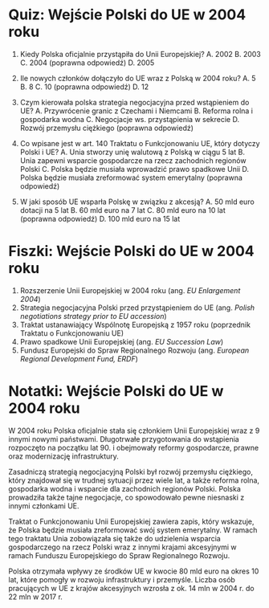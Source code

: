  # Quiz: Wejście Polski do UE w 2004 roku

1. Kiedy Polska oficjalnie przystąpiła do Unii Europejskiej?
   A. 2002
   B. 2003
   C. 2004 (poprawna odpowiedź)
   D. 2005

2. Ile nowych członków dołączyło do UE wraz z Polską w 2004 roku?
   A. 5
   B. 8
   C. 10 (poprawna odpowiedź)
   D. 12

3. Czym kierowała polska strategia negocjacyjna przed wstąpieniem do UE?
   A. Przywrócenie granic z Czechami i Niemcami
   B. Reforma rolna i gospodarka wodna
   C. Negocjacje ws. przystąpienia w sekrecie
   D. Rozwój przemysłu ciężkiego (poprawna odpowiedź)

4. Co wpisane jest w art. 140 Traktatu o Funkcjonowaniu UE, który dotyczy Polski i UE?
   A. Unia stworzy unię walutową z Polską w ciągu 5 lat
   B. Unia zapewni wsparcie gospodarcze na rzecz zachodnich regionów Polski
   C. Polska będzie musiała wprowadzić prawo spadkowe Unii
   D. Polska będzie musiała zreformować system emerytalny (poprawna odpowiedź)

5. W jaki sposób UE wsparła Polskę w związku z akcesją?
   A. 50 mld euro dotacji na 5 lat
   B. 60 mld euro na 7 lat
   C. 80 mld euro na 10 lat (poprawna odpowiedź)
   D. 100 mld euro na 15 lat

# Fiszki: Wejście Polski do UE w 2004 roku

1. Rozszerzenie Unii Europejskiej w 2004 roku (ang. *EU Enlargement 2004*)
2. Strategia negocjacyjna Polski przed przystąpieniem do UE (ang. *Polish negotiations strategy prior to EU accession*)
3. Traktat ustanawiający Wspólnotę Europejską z 1957 roku (poprzednik Traktatu o Funkcjonowaniu UE)
4. Prawo spadkowe Unii Europejskiej (ang. *EU Succession Law*)
5. Fundusz Europejski do Spraw Regionalnego Rozwoju (ang. *European Regional Development Fund, ERDF*)

# Notatki: Wejście Polski do UE w 2004 roku

W 2004 roku Polska oficjalnie stała się członkiem Unii Europejskiej wraz z 9 innymi nowymi państwami. Długotrwałe przygotowania do wstąpienia rozpoczęto na początku lat 90. i obejmowały reformy gospodarcze, prawne oraz modernizację infrastruktury.

Zasadniczą strategią negocjacyjną Polski był rozwój przemysłu ciężkiego, który znajdował się w trudnej sytuacji przez wiele lat, a także reforma rolna, gospodarka wodna i wsparcie dla zachodnich regionów Polski. Polska prowadziła także tajne negocjacje, co spowodowało pewne niesnaski z innymi członkami UE.

Traktat o Funkcjonowaniu Unii Europejskiej zawiera zapis, który wskazuje, że Polska będzie musiała zreformować swój system emerytalny. W ramach tego traktatu Unia zobowiązała się także do udzielenia wsparcia gospodarczego na rzecz Polski wraz z innymi krajami akcesyjnymi w ramach Funduszu Europejskiego do Spraw Regionalnego Rozwoju.

Polska otrzymała wpływy ze środków UE w kwocie 80 mld euro na okres 10 lat, które pomogły w rozwoju infrastruktury i przemyśle. Liczba osób pracujących w UE z krajów akcesyjnych wzrosła z ok. 14 mln w 2004 r. do 22 mln w 2017 r.